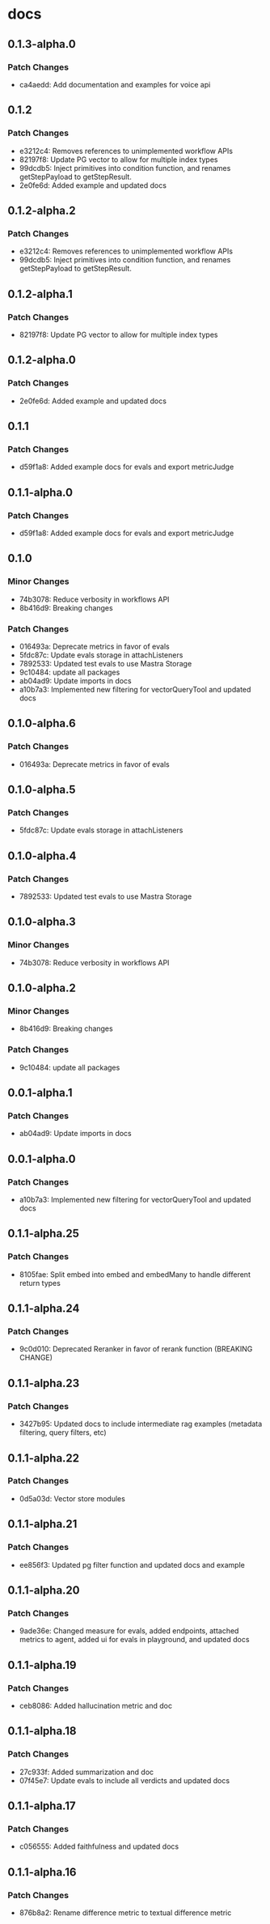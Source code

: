 # docs

## 0.1.3-alpha.0

### Patch Changes

- ca4aedd: Add documentation and examples for voice api

## 0.1.2

### Patch Changes

- e3212c4: Removes references to unimplemented workflow APIs
- 82197f8: Update PG vector to allow for multiple index types
- 99dcdb5: Inject primitives into condition function, and renames getStepPayload to getStepResult.
- 2e0fe6d: Added example and updated docs

## 0.1.2-alpha.2

### Patch Changes

- e3212c4: Removes references to unimplemented workflow APIs
- 99dcdb5: Inject primitives into condition function, and renames getStepPayload to getStepResult.

## 0.1.2-alpha.1

### Patch Changes

- 82197f8: Update PG vector to allow for multiple index types

## 0.1.2-alpha.0

### Patch Changes

- 2e0fe6d: Added example and updated docs

## 0.1.1

### Patch Changes

- d59f1a8: Added example docs for evals and export metricJudge

## 0.1.1-alpha.0

### Patch Changes

- d59f1a8: Added example docs for evals and export metricJudge

## 0.1.0

### Minor Changes

- 74b3078: Reduce verbosity in workflows API
- 8b416d9: Breaking changes

### Patch Changes

- 016493a: Deprecate metrics in favor of evals
- 5fdc87c: Update evals storage in attachListeners
- 7892533: Updated test evals to use Mastra Storage
- 9c10484: update all packages
- ab04ad9: Update imports in docs
- a10b7a3: Implemented new filtering for vectorQueryTool and updated docs

## 0.1.0-alpha.6

### Patch Changes

- 016493a: Deprecate metrics in favor of evals

## 0.1.0-alpha.5

### Patch Changes

- 5fdc87c: Update evals storage in attachListeners

## 0.1.0-alpha.4

### Patch Changes

- 7892533: Updated test evals to use Mastra Storage

## 0.1.0-alpha.3

### Minor Changes

- 74b3078: Reduce verbosity in workflows API

## 0.1.0-alpha.2

### Minor Changes

- 8b416d9: Breaking changes

### Patch Changes

- 9c10484: update all packages

## 0.0.1-alpha.1

### Patch Changes

- ab04ad9: Update imports in docs

## 0.0.1-alpha.0

### Patch Changes

- a10b7a3: Implemented new filtering for vectorQueryTool and updated docs

## 0.1.1-alpha.25

### Patch Changes

- 8105fae: Split embed into embed and embedMany to handle different return types

## 0.1.1-alpha.24

### Patch Changes

- 9c0d010: Deprecated Reranker in favor of rerank function (BREAKING CHANGE)

## 0.1.1-alpha.23

### Patch Changes

- 3427b95: Updated docs to include intermediate rag examples (metadata filtering, query filters, etc)

## 0.1.1-alpha.22

### Patch Changes

- 0d5a03d: Vector store modules

## 0.1.1-alpha.21

### Patch Changes

- ee856f3: Updated pg filter function and updated docs and example

## 0.1.1-alpha.20

### Patch Changes

- 9ade36e: Changed measure for evals, added endpoints, attached metrics to agent, added ui for evals in playground, and updated docs

## 0.1.1-alpha.19

### Patch Changes

- ceb8086: Added hallucination metric and doc

## 0.1.1-alpha.18

### Patch Changes

- 27c933f: Added summarization and doc
- 07f45e7: Update evals to include all verdicts and updated docs

## 0.1.1-alpha.17

### Patch Changes

- c056555: Added faithfulness and updated docs

## 0.1.1-alpha.16

### Patch Changes

- 876b8a2: Rename difference metric to textual difference metric
